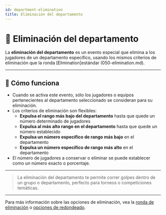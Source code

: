 ```yaml
---
id: department-elimination
title: Eliminación del departamento
---
```


# 🏢 Eliminación del departamento

La **eliminación del departamento** es un evento especial que elimina a los jugadores de un departamento específico, usando los mismos criterios de eliminación que la ronda [Elimination]estándar (050-elimination.md).

---

## 📝 Cómo funciona

- Cuando se activa este evento, sólo los jugadores o equipos pertenecientes al departamento seleccionado se consideran para su eliminación.
- Los criterios de eliminación son flexibles:
    - **Expulsa el rango más bajo del departamento** hasta que quede un número determinado de jugadores
    - **Expulsa al más alto rango en el departamento** hasta que quede un número establecido
    - **Expulsa un número específico de rango más bajo** en el departamento
    - **Expulsa un número específico de rango más alto** en el departamento
- El número de jugadores a conservar o eliminar se puede establecer como un número exacto o porcentaje.

---

> La eliminación del departamento te permite correr golpes dentro de un grupo o departamento, perfecto para torneos o competiciones temáticas.

---

Para más información sobre las opciones de eliminación, vea la [ronda de eliminación](050-elimination.md) o [opciones de redondeado](../editor/008-round-options.md).

